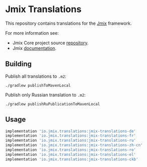 # Jmix Translations

This repository contains translations for the [Jmix](https://jmix.io) framework.

For more information see:

* Jmix Core project source [repository](https://github.com/Haulmont/jmix-core).
* Jmix [documentation](https://docs.jmix.io).

## Building

Publish all translations to `.m2`:
```
./gradlew publishToMavenLocal
```

Publish only Russian translation to `.m2`:
```
./gradlew publishRuPublicationToMavenLocal
```

## Usage

```groovy
implementation 'io.jmix.translations:jmix-translations-de'
implementation 'io.jmix.translations:jmix-translations-fr'
implementation 'io.jmix.translations:jmix-translations-ru'
implementation 'io.jmix.translations:jmix-translations-zh-cn'
implementation 'io.jmix.translations:jmix-translations-ro'
implementation 'io.jmix.translations:jmix-translations-el'
implementation 'io.jmix.translations:jmix-translations-ckb'
```
